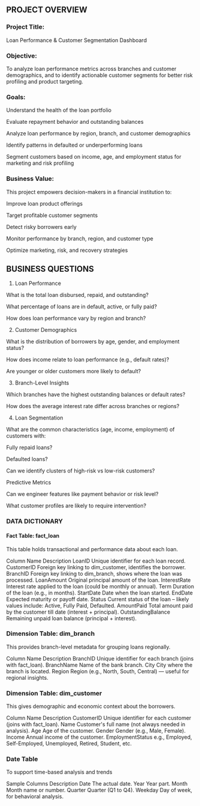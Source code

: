
## PROJECT OVERVIEW


### Project Title:
Loan Performance & Customer Segmentation Dashboard

### Objective:
To analyze loan performance metrics across branches and customer demographics, and to identify actionable customer segments for better risk profiling and product targeting.

### Goals:
Understand the health of the loan portfolio

Evaluate repayment behavior and outstanding balances

Analyze loan performance by region, branch, and customer demographics

Identify patterns in defaulted or underperforming loans

Segment customers based on income, age, and employment status for marketing and risk profiling

### Business Value:
This project empowers decision-makers in a financial institution to:

Improve loan product offerings

Target profitable customer segments

Detect risky borrowers early

Monitor performance by branch, region, and customer type

Optimize marketing, risk, and recovery strategies


## BUSINESS QUESTIONS
1. Loan Performance

What is the total loan disbursed, repaid, and outstanding?

What percentage of loans are in default, active, or fully paid?

How does loan performance vary by region and branch?

2. Customer Demographics

What is the distribution of borrowers by age, gender, and employment status?

How does income relate to loan performance (e.g., default rates)?

Are younger or older customers more likely to default?

3. Branch-Level Insights

Which branches have the highest outstanding balances or default rates?

How does the average interest rate differ across branches or regions?

4. Loan Segmentation

What are the common characteristics (age, income, employment) of customers with:

Fully repaid loans?

Defaulted loans?

Can we identify clusters of high-risk vs low-risk customers?

Predictive Metrics

Can we engineer features like payment behavior or risk level?

What customer profiles are likely to require intervention?



### DATA DICTIONARY
#### Fact Table: fact_loan
This table holds transactional and performance data about each loan.

Column Name	Description
LoanID	         Unique identifier for each loan record.
CustomerID	Foreign key linking to dim_customer, identifies the borrower.
BranchID	Foreign key linking to dim_branch, shows where the loan was processed.
LoanAmount	Original principal amount of the loan.
InterestRate	Interest rate applied to the loan (could be monthly or annual).
Term	Duration of the loan (e.g., in months).
StartDate	Date when the loan started.
EndDate	Expected maturity or payoff date.
Status	Current status of the loan – likely values include: Active, Fully Paid, Defaulted.
AmountPaid	Total amount paid by the customer till date (interest + principal).
OutstandingBalance	Remaining unpaid loan balance (principal + interest).


### Dimension Table: dim_branch
This provides branch-level metadata for grouping loans regionally.

Column Name	Description
BranchID	Unique identifier for each branch (joins with fact_loan).
BranchName	Name of the bank branch.
City	City where the branch is located.
Region	Region (e.g., North, South, Central) — useful for regional insights.

### Dimension Table: dim_customer
This gives demographic and economic context about the borrowers.

Column Name	Description
CustomerID	Unique identifier for each customer (joins with fact_loan).
Name	Customer's full name (not always needed in analysis).
Age	Age of the customer.
Gender	Gender (e.g., Male, Female).
Income	Annual income of the customer.
EmploymentStatus	e.g., Employed, Self-Employed, Unemployed, Retired, Student, etc.

### Date Table
To support time-based analysis and trends

Sample Columns	Description
Date	The actual date.
Year	Year part.
Month	Month name or number.
Quarter	Quarter (Q1 to Q4).
Weekday	Day of week, for behavioral analysis.

